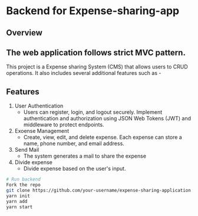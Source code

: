 # Backend for Expense-sharing-app
## Overview
## The web application follows strict MVC pattern.
This project is a Expense sharing System (CMS) that allows users to CRUD operations. It also includes several additional features such as -

## Features
1. User Authentication
   - Users can register, login, and logout securely. Implement authentication and authorization using JSON Web Tokens (JWT) and middleware to protect endpoints.
2. Exoense Management
   - Create, view, edit, and delete expense. Each expense can store a name, phone number, and email address.
3. Send Mail
   - The system generates a mail to share the expense
4. Divide expense
   - Divide expense based on the user's input. 

```sh
# Run backend
Fork the repo
git clone https://github.com/your-username/expense-sharing-application.git
yarn init
yarn add
yarn start
```
